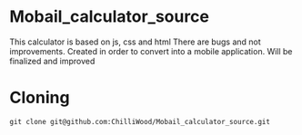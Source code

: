 # Mobail_calculator_source
This calculator is based on js, css and html
There are bugs and not improvements. Created in order to convert into a mobile application. Will be finalized and improved
# Cloning
```
git clone git@github.com:ChilliWood/Mobail_calculator_source.git
```
